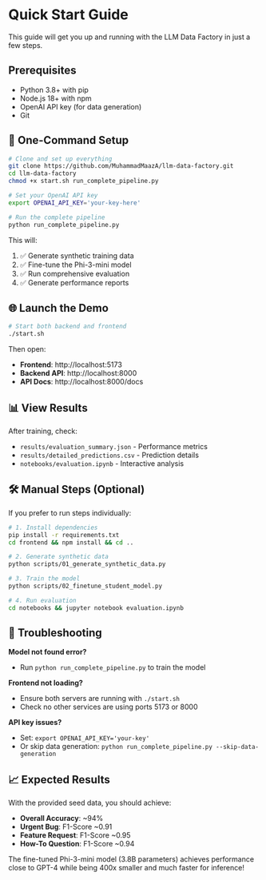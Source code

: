 # Quick Start Guide

This guide will get you up and running with the LLM Data Factory in just a few steps.

## Prerequisites

- Python 3.8+ with pip
- Node.js 18+ with npm  
- OpenAI API key (for data generation)
- Git

## 🚀 One-Command Setup

```bash
# Clone and set up everything
git clone https://github.com/MuhammadMaazA/llm-data-factory.git
cd llm-data-factory
chmod +x start.sh run_complete_pipeline.py

# Set your OpenAI API key
export OPENAI_API_KEY='your-key-here'

# Run the complete pipeline
python run_complete_pipeline.py
```

This will:
1. ✅ Generate synthetic training data
2. ✅ Fine-tune the Phi-3-mini model  
3. ✅ Run comprehensive evaluation
4. ✅ Generate performance reports

## 🌐 Launch the Demo

```bash
# Start both backend and frontend
./start.sh
```

Then open:
- **Frontend**: http://localhost:5173
- **Backend API**: http://localhost:8000
- **API Docs**: http://localhost:8000/docs

## 📊 View Results

After training, check:
- `results/evaluation_summary.json` - Performance metrics
- `results/detailed_predictions.csv` - Prediction details
- `notebooks/evaluation.ipynb` - Interactive analysis

## 🛠️ Manual Steps (Optional)

If you prefer to run steps individually:

```bash
# 1. Install dependencies
pip install -r requirements.txt
cd frontend && npm install && cd ..

# 2. Generate synthetic data
python scripts/01_generate_synthetic_data.py

# 3. Train the model
python scripts/02_finetune_student_model.py

# 4. Run evaluation
cd notebooks && jupyter notebook evaluation.ipynb
```

## 🔧 Troubleshooting

**Model not found error?**
- Run `python run_complete_pipeline.py` to train the model

**Frontend not loading?**
- Ensure both servers are running with `./start.sh`
- Check no other services are using ports 5173 or 8000

**API key issues?**
- Set: `export OPENAI_API_KEY='your-key'`
- Or skip data generation: `python run_complete_pipeline.py --skip-data-generation`

## 📈 Expected Results

With the provided seed data, you should achieve:
- **Overall Accuracy**: ~94%
- **Urgent Bug**: F1-Score ~0.91
- **Feature Request**: F1-Score ~0.95  
- **How-To Question**: F1-Score ~0.94

The fine-tuned Phi-3-mini model (3.8B parameters) achieves performance close to GPT-4 while being 400x smaller and much faster for inference!
